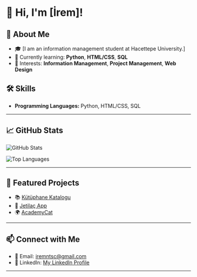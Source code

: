 # 👋 Hi, I'm [İrem]!

## 🚀 About Me
- 🎓 [I am an information management student at Hacettepe University.]
- 🌱 Currently learning: **Python**, **HTML/CSS**, **SQL**
- 💼 Interests: **Information Management**, **Project Management**, **Web Design**

## 🛠️ Skills
- **Programming Languages:** Python, HTML/CSS, SQL
---

## 📈 GitHub Stats

![GitHub Stats](https://github-readme-stats.vercel.app/api?username=iremnurtasci&show_icons=true&theme=radical)

![Top Languages](https://github-readme-stats.vercel.app/api/top-langs/?username=iremnurtasci&layout=compact&theme=radical)

---

## 🌟 Featured Projects
- 📚 [Kütüphane Katalogu](https://github.com/iremnurtasci/bby361_iremtasci)
- 🚗 [Jetilaç App](https://github.com/iremnurtasci/Jetilac-OUA-2023-Bootcamp)
- 🌍 [AcademyCat](https://github.com/iremnurtasci/F-65_ACADEMYCAT)

---

## 📫 Connect with Me
- 📧 Email: [iremntsc@gmail.com](mailto:iremntsc@gmail.com)
- 💼 LinkedIn: [My LinkedIn Profile](https://www.linkedin.com/in/irem-nur-tasci/)
---



